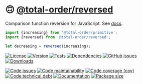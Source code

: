 :upside_down_face: [@total-order/reversed](https://total-order.github.io/reversed)
==

Comparison function reversion for JavaScript.
See [docs](https://total-order.github.io/reversed/index.html).

```js
import {increasing} from '@total-order/primitive';
import {reversed} from '@total-order/reversed';

let decreasing = reversed(increasing);
```

[![License](https://img.shields.io/github/license/total-order/reversed.svg)](https://raw.githubusercontent.com/total-order/reversed/main/LICENSE)
[![Version](https://img.shields.io/npm/v/@total-order/reversed.svg)](https://www.npmjs.org/package/@total-order/reversed)
[![Tests](https://img.shields.io/github/workflow/status/total-order/reversed/ci?event=push&label=tests)](https://github.com/total-order/reversed/actions/workflows/ci.yml?query=branch:main)
[![Dependencies](https://img.shields.io/librariesio/github/total-order/reversed.svg)](https://github.com/total-order/reversed/network/dependencies)
[![GitHub issues](https://img.shields.io/github/issues/total-order/reversed.svg)](https://github.com/total-order/reversed/issues)
[![Downloads](https://img.shields.io/npm/dm/@total-order/reversed.svg)](https://www.npmjs.org/package/@total-order/reversed)

[![Code issues](https://img.shields.io/codeclimate/issues/total-order/reversed.svg)](https://codeclimate.com/github/total-order/reversed/issues)
[![Code maintainability](https://img.shields.io/codeclimate/maintainability/total-order/reversed.svg)](https://codeclimate.com/github/total-order/reversed/trends/churn)
[![Code coverage (cov)](https://img.shields.io/codecov/c/gh/total-order/reversed/main.svg)](https://codecov.io/gh/total-order/reversed)
[![Code technical debt](https://img.shields.io/codeclimate/tech-debt/total-order/reversed.svg)](https://codeclimate.com/github/total-order/reversed/trends/technical_debt)
[![Documentation](https://total-order.github.io/reversed/badge.svg)](https://total-order.github.io/reversed/source.html)
[![Package size](https://img.shields.io/bundlephobia/minzip/@total-order/reversed)](https://bundlephobia.com/result?p=@total-order/reversed)
